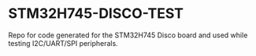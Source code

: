 # STM32H745-DISCO-TEST
Repo for code generated for the STM32H745 Disco board and used while testing I2C/UART/SPI peripherals.
